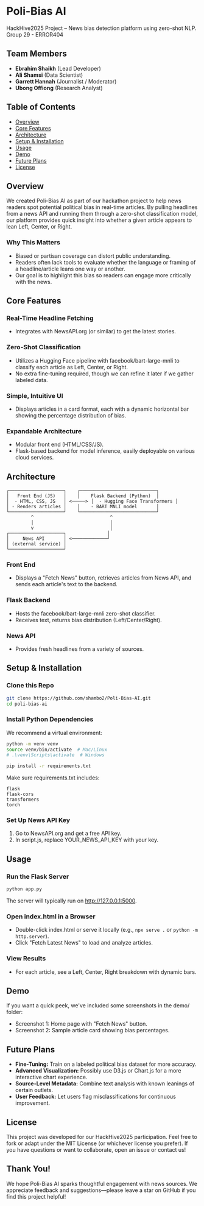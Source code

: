 # Poli-Bias AI

HackHive2025 Project – News bias detection platform using zero-shot NLP.
Group 29 - ERROR404

## Team Members

- **Ebrahim Shaikh** (Lead Developer)
- **Ali Shamsi** (Data Scientist)
- **Garrett Hannah** (Journalist / Moderator)
- **Ubong Offiong** (Research Analyst)

## Table of Contents

- [Overview](#overview)
- [Core Features](#core-features)
- [Architecture](#architecture)
- [Setup & Installation](#setup--installation)
- [Usage](#usage)
- [Demo](#demo)
- [Future Plans](#future-plans)
- [License](#license)

## Overview

We created Poli-Bias AI as part of our hackathon project to help news readers spot potential political bias in real-time articles. By pulling headlines from a news API and running them through a zero-shot classification model, our platform provides quick insight into whether a given article appears to lean Left, Center, or Right.

### Why This Matters

- Biased or partisan coverage can distort public understanding.
- Readers often lack tools to evaluate whether the language or framing of a headline/article leans one way or another.
- Our goal is to highlight this bias so readers can engage more critically with the news.

## Core Features

### Real-Time Headline Fetching

- Integrates with NewsAPI.org (or similar) to get the latest stories.

### Zero-Shot Classification

- Utilizes a Hugging Face pipeline with facebook/bart-large-mnli to classify each article as Left, Center, or Right.
- No extra fine-tuning required, though we can refine it later if we gather labeled data.

### Simple, Intuitive UI

- Displays articles in a card format, each with a dynamic horizontal bar showing the percentage distribution of bias.

### Expandable Architecture

- Modular front end (HTML/CSS/JS).
- Flask-based backend for model inference, easily deployable on various cloud services.

## Architecture

```
┌────────────────────┐    ┌────────────────────────────┐
│   Front End (JS)   │    │    Flask Backend (Python)  │
│  - HTML, CSS, JS   │ <─────> │  - Hugging Face Transformers │
│ - Renders articles │    │    - BART MNLI model       │
└────────────────────┘    └────────────────────────────┘
         ^                            ^
         │                            │
         v                            │
┌────────────────────┐               │
│     News API       │ <─────────────┘
│ (external service) │
└────────────────────┘
```

### Front End

- Displays a "Fetch News" button, retrieves articles from News API, and sends each article's text to the backend.

### Flask Backend

- Hosts the facebook/bart-large-mnli zero-shot classifier.
- Receives text, returns bias distribution (Left/Center/Right).

### News API

- Provides fresh headlines from a variety of sources.

## Setup & Installation

### Clone this Repo

```bash
git clone https://github.com/shambo2/Poli-Bias-AI.git
cd poli-bias-ai
```

### Install Python Dependencies

We recommend a virtual environment:

```bash
python -m venv venv
source venv/bin/activate  # Mac/Linux
# .\venv\Scripts\activate  # Windows

pip install -r requirements.txt
```

Make sure requirements.txt includes:

```
flask
flask-cors
transformers
torch
```

### Set Up News API Key

1. Go to NewsAPI.org and get a free API key.
2. In script.js, replace YOUR_NEWS_API_KEY with your key.

## Usage

### Run the Flask Server

```bash
python app.py
```

The server will typically run on http://127.0.0.1:5000.

### Open index.html in a Browser

- Double-click index.html or serve it locally (e.g., `npx serve .` or `python -m http.server`).
- Click "Fetch Latest News" to load and analyze articles.

### View Results

- For each article, see a Left, Center, Right breakdown with dynamic bars.

## Demo

If you want a quick peek, we've included some screenshots in the demo/ folder:

- Screenshot 1: Home page with "Fetch News" button.
- Screenshot 2: Sample article card showing bias percentages.

## Future Plans

- **Fine-Tuning:** Train on a labeled political bias dataset for more accuracy.
- **Advanced Visualization:** Possibly use D3.js or Chart.js for a more interactive chart experience.
- **Source-Level Metadata:** Combine text analysis with known leanings of certain outlets.
- **User Feedback:** Let users flag misclassifications for continuous improvement.

## License

This project was developed for our HackHive2025 participation. Feel free to fork or adapt under the MIT License (or whichever license you prefer). If you have questions or want to collaborate, open an issue or contact us!

## Thank You!

We hope Poli-Bias AI sparks thoughtful engagement with news sources. We appreciate feedback and suggestions—please leave a star on GitHub if you find this project helpful!
